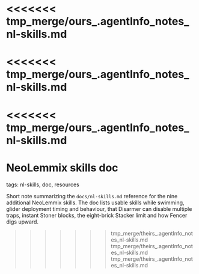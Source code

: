 <<<<<<< tmp_merge/ours_.agentInfo_notes_nl-skills.md
=======
<<<<<<< tmp_merge/ours_.agentInfo_notes_nl-skills.md
=======
<<<<<<< tmp_merge/ours_.agentInfo_notes_nl-skills.md
=======
# NeoLemmix skills doc

tags: nl-skills, doc, resources

Short note summarizing the `docs/nl-skills.md` reference for the nine
additional NeoLemmix skills.  The doc lists usable skills while
swimming, glider deployment timing and behaviour, that Disarmer can
disable multiple traps, instant Stoner blocks, the eight-brick Stacker
limit and how Fencer digs upward.
>>>>>>> tmp_merge/theirs_.agentInfo_notes_nl-skills.md
>>>>>>> tmp_merge/theirs_.agentInfo_notes_nl-skills.md
>>>>>>> tmp_merge/theirs_.agentInfo_notes_nl-skills.md
